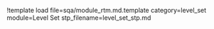 !template load file=sqa/module_rtm.md.template category=level_set module=Level Set stp_filename=level_set_stp.md
